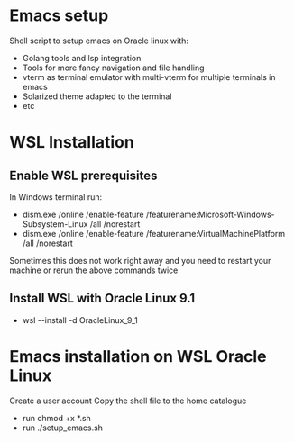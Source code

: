 # Emacs setup
Shell script to setup emacs on Oracle linux with:
- Golang tools and lsp integration
- Tools for more fancy navigation and file handling
- vterm as terminal emulator with multi-vterm for multiple terminals in emacs
- Solarized theme adapted to the terminal
- etc

# WSL Installation
## Enable WSL prerequisites
In Windows terminal run:
- dism.exe /online /enable-feature /featurename:Microsoft-Windows-Subsystem-Linux /all /norestart
- dism.exe /online /enable-feature /featurename:VirtualMachinePlatform /all /norestart

Sometimes this does not work right away and you need to restart your machine or rerun the above commands twice

## Install WSL with Oracle Linux 9.1
-  wsl --install -d OracleLinux_9_1

# Emacs installation on WSL Oracle Linux
Create a user account
Copy the shell file to the home catalogue
- run chmod +x *.sh
- run ./setup_emacs.sh
